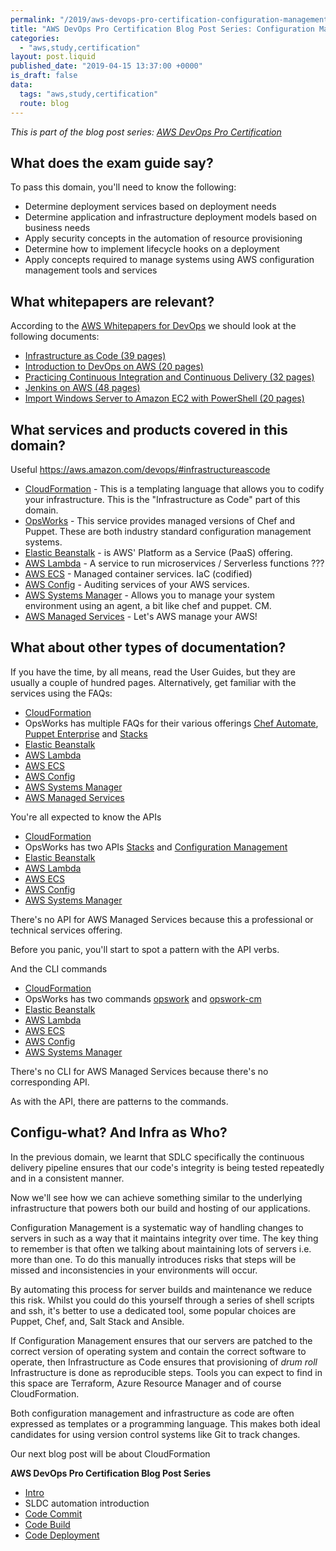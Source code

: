 ```yaml
---
permalink: "/2019/aws-devops-pro-certification-configuration-management-and-infrastructure-as-code-intro"
title: "AWS DevOps Pro Certification Blog Post Series: Configuration Management and Infrastructure as Code introduction"
categories:
  - "aws,study,certification"
layout: post.liquid
published_date: "2019-04-15 13:37:00 +0000"
is_draft: false
data:
  tags: "aws,study,certification"
  route: blog
---
```


_This is part of the blog post series: [AWS DevOps Pro Certification](/2019/aws-devops-pro-certification-intro/)_

## What does the exam guide say?

To pass this domain, you'll need to know the following:

- Determine deployment services based on deployment needs
- Determine application and infrastructure deployment models based on business needs
- Apply security concepts in the automation of resource provisioning
- Determine how to implement lifecycle hooks on a deployment
- Apply concepts required to manage systems using AWS configuration management tools and services

## What whitepapers are relevant?

According to the [AWS Whitepapers for DevOps](https://aws.amazon.com/whitepapers/#dev-ops) we should look at the following documents:

- [Infrastructure as Code (39 pages)](https://d1.awsstatic.com/whitepapers/DevOps/infrastructure-as-code.pdf)
- [Introduction to DevOps on AWS (20 pages)](https://d1.awsstatic.com/whitepapers/AWS_DevOps.pdf)
- [Practicing Continuous Integration and Continuous Delivery (32 pages)](https://d1.awsstatic.com/whitepapers/DevOps/practicing-continuous-integration-continuous-delivery-on-AWS.pdf)
- [Jenkins on AWS (48 pages)](https://d1.awsstatic.com/whitepapers/jenkins-on-aws.pdf)
- [Import Windows Server to Amazon EC2 with PowerShell (20 pages)](https://d1.awsstatic.com/whitepapers/DevOps/import-windows-server-to-amazon-ec2.pdf)

## What services and products covered in this domain?

Useful https://aws.amazon.com/devops/#infrastructureascode

- [CloudFormation](https://aws.amazon.com/cloudformation/) - This is a templating language that allows you to codify your infrastructure. This is the "Infrastructure as Code" part of this domain.
- [OpsWorks](https://aws.amazon.com/opsworks/) - This service provides managed versions of Chef and Puppet. These are both industry standard configuration management systems.
- [Elastic Beanstalk](https://aws.amazon.com/elasticbeanstalk/) - is AWS' Platform as a Service (PaaS) offering.
- [AWS Lambda](https://aws.amazon.com/lambda/) - A service to run microservices / Serverless functions ???
- [AWS ECS](https://aws.amazon.com/ecs/) - Managed container services. IaC (codified)
- [AWS Config](https://aws.amazon.com/config/) - Auditing services of your AWS services.
- [AWS Systems Manager](https://aws.amazon.com/systems-manager/) - Allows you to manage your system environment using an agent, a bit like chef and puppet. CM.
- [AWS Managed Services](https://aws.amazon.com/managed-services/) - Let's AWS manage your AWS!

## What about other types of documentation?

If you have the time, by all means, read the User Guides, but they are usually a couple of hundred pages. Alternatively, get familiar with the services using the FAQs:

- [CloudFormation](https://aws.amazon.com/cloudformation/faqs/)
- OpsWorks has multiple FAQs for their various offerings [Chef Automate](https://aws.amazon.com/opsworks/chefautomate/faqs/?nc=sn&loc=5), [Puppet Enterprise](https://aws.amazon.com/opsworks/puppetenterprise/faqs/?nc=sn&loc=5) and [Stacks](https://aws.amazon.com/opsworks/stacks/faqs/?nc=sn&loc=5)
- [Elastic Beanstalk](https://aws.amazon.com/elasticbeanstalk/faqs/)
- [AWS Lambda](https://aws.amazon.com/lambda/faqs/)
- [AWS ECS](https://aws.amazon.com/ecs/faqs/)
- [AWS Config](https://aws.amazon.com/config/faq/)
- [AWS Systems Manager](https://aws.amazon.com/systems-manager/faq/)
- [AWS Managed Services](https://aws.amazon.com/managed-services/faqs/)

You're all expected to know the APIs

- [CloudFormation](https://docs.aws.amazon.com/AWSCloudFormation/latest/APIReference/Welcome.html)
- OpsWorks has two APIs [Stacks](https://docs.aws.amazon.com/opsworks/latest/APIReference/Welcome.html) and [Configuration Management](https://docs.aws.amazon.com/opsworks-cm/latest/APIReference/Welcome.html)
- [Elastic Beanstalk](https://docs.aws.amazon.com/elasticbeanstalk/latest/api/Welcome.html)
- [AWS Lambda](https://docs.aws.amazon.com/lambda/latest/dg/API_Reference.html)
- [AWS ECS](https://docs.aws.amazon.com/AmazonECS/latest/APIReference/Welcome.html)
- [AWS Config](https://docs.aws.amazon.com/config/latest/APIReference/Welcome.html)
- [AWS Systems Manager](https://docs.aws.amazon.com/systems-manager/latest/APIReference/Welcome.html)

There's no API for AWS Managed Services because this a professional or technical services offering.

Before you panic, you'll start to spot a pattern with the API verbs.

And the CLI commands

- [CloudFormation](https://docs.aws.amazon.com/cli/latest/reference/cloudformation/index.html)
- OpsWorks has two commands [opswork](https://docs.aws.amazon.com/cli/latest/reference/opsworks/index.html) and [opswork-cm](https://docs.aws.amazon.com/cli/latest/reference/opsworks-cm/index.html)
- [Elastic Beanstalk](https://docs.aws.amazon.com/cli/latest/reference/elasticbeanstalk/index.html)
- [AWS Lambda](https://docs.aws.amazon.com/cli/latest/reference/lambda/index.html)
- [AWS ECS](https://docs.aws.amazon.com/cli/latest/reference/ecs/index.html)
- [AWS Config](https://docs.aws.amazon.com/cli/latest/reference/configservice/index.html)
- [AWS Systems Manager](https://docs.aws.amazon.com/cli/latest/reference/ssm/index.html)

There's no CLI for AWS Managed Services because there's no corresponding API.

As with the API, there are patterns to the commands.

## Configu-what? And Infra as Who?

In the previous domain, we learnt that SDLC specifically the continuous delivery pipeline ensures that our code's integrity is being tested repeatedly and in a consistent manner.

Now we'll see how we can achieve something similar to the underlying infrastructure that powers both our build and hosting of our applications.

Configuration Management is a systematic way of handling changes to servers in such as a way that it maintains integrity over time. The key thing to remember is that often we talking about maintaining lots of servers i.e. more than one. To do this manually introduces risks that steps will be missed and inconsistencies in your environments will occur.

By automating this process for server builds and maintenance we reduce this risk. Whilst you could do this yourself through a series of shell scripts and ssh, it's better to use a dedicated tool, some popular choices are Puppet, Chef, and, Salt Stack and Ansible.

If Configuration Management ensures that our servers are patched to the correct version of operating system and contain the correct software to operate, then Infrastructure as Code ensures that provisioning of *drum roll* Infrastructure is done as reproducible steps. Tools you can expect to find in this space are Terraform, Azure Resource Manager and of course CloudFormation.

Both configuration management and infrastructure as code are often expressed as templates or a programming language. This makes both ideal candidates for using version control systems like Git to track changes.

Our next blog post will be about CloudFormation

**AWS DevOps Pro Certification Blog Post Series**

- [Intro](/2019/aws-devops-pro-certification-intro/)
- SLDC automation introduction
- [Code Commit](/2019/aws-devops-pro-certification-code-commit/)
- [Code Build](/2019/blog/aws-devops-pro-certification-code-build/)
- [Code Deployment](/2019/aws-devops-pro-certification-code-deploy/)